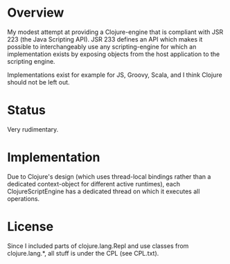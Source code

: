 Overview
========

My modest attempt at providing a Clojure-engine that is compliant with JSR 223
(the Java Scripting API). JSR 233 defines an API which makes it possible to
interchangeably use any scripting-engine for which an implementation exists by
exposing objects from the host application to the scripting engine.

Implementations exist for example for JS, Groovy, Scala, and I think Clojure
should not be left out.

Status
======

Very rudimentary.

Implementation
==============

Due to Clojure's design (which uses thread-local bindings rather than a
dedicated context-object for different active runtimes), each
ClojureScriptEngine has a dedicated thread on which it executes all operations.

License
=======

Since I included parts of clojure.lang.Repl and use classes from
clojure.lang.*, all stuff is under the CPL (see CPL.txt).

